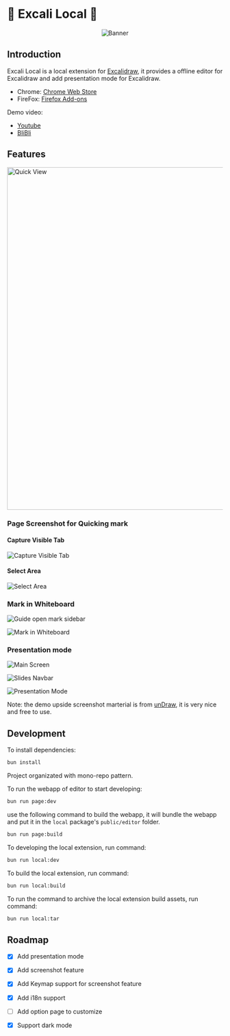 # 🎉 Excali Local 🚀

<p align="center">
  <img src="./.assets/banner.jpg" alt="Banner">
</p>

## Introduction

Excali Local is a local extension for [Excalidraw](https://excalidraw.com/), it provides a offline editor for Excalidraw and add presentation mode for Excalidraw.

- Chrome: [Chrome Web Store](https://chromewebstore.google.com/detail/excali-local/ebmgbhnihcbgpbcjnjeamnkkplnppddd)
- FireFox: [Firefox Add-ons](https://addons.mozilla.org/addon/excali-local)

Demo video: 
- [Youtube](https://youtu.be/_aHWUz9Og-I)
- [BliBli](https://www.bilibili.com/video/BV1gJqnY3EAP)

## Features

<img src="./.assets/quick-view.png" title="Quick View" width="800px" />

### Page Screenshot for Quicking mark

#### Capture Visible Tab

![Capture Visible Tab](./.assets/capture-tab.png)

#### Select Area

![Select Area](./.assets/select-area.png)

### Mark in Whiteboard

![Guide open mark sidebar](./.assets/guide-open-sidebar.png)

![Mark in Whiteboard](./.assets/number-mark-tool.png)

### Presentation mode

![Main Screen](./.assets/main-screen.png)

![Slides Navbar](./.assets/slides-navbar.png)

![Presentation Mode](./.assets/presentation-mode.png)

Note: the demo upside screenshot marterial is from [unDraw](https://undraw.co/), it is very nice and free to use.

## Development

To install dependencies:

```bash
bun install
```


Project organizated with mono-repo pattern.

To run the webapp of editor to start developing:

```bash
bun run page:dev
```

use the following command to build the webapp, it will bundle the webapp and put it in the `local` package's `public/editor` folder.

```bash
bun run page:build
```

To developing the local extension, run command:

```bash
bun run local:dev
```

To build the local extension, run command:

```bash
bun run local:build
```

To run the command to archive the local extension build assets, run command:

```bash
bun run local:tar
```

## Roadmap

- [x] Add presentation mode
- [x] Add screenshot feature
- [x] Add Keymap support for screenshot feature
- [x] Add i18n support
- [ ] Add option page to customize
- [x] Support dark mode


